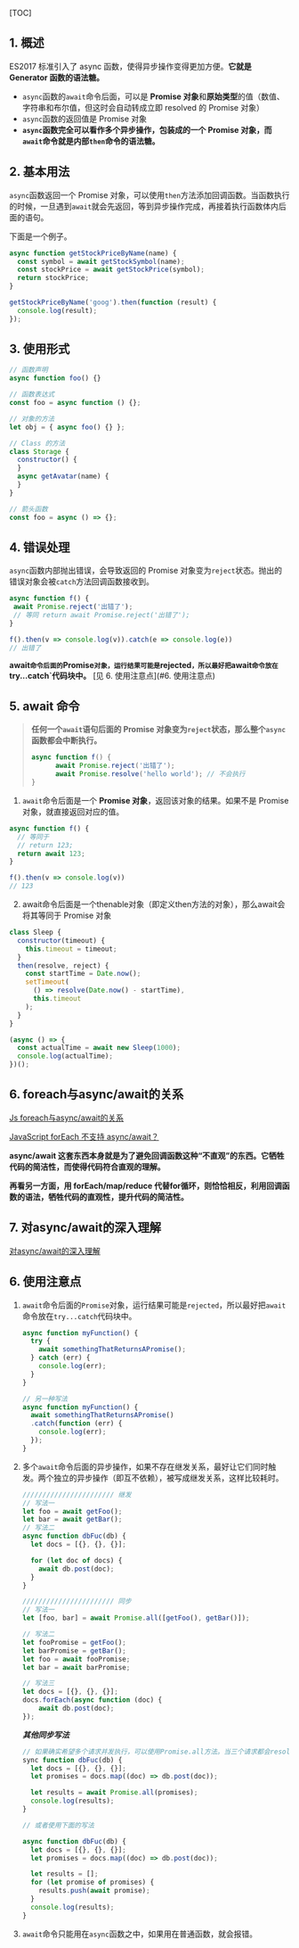 [TOC]
## 1. 概述 ##

ES2017 标准引入了 async 函数，使得异步操作变得更加方便。**它就是 Generator 函数的语法糖。**

* `async`函数的`await`命令后面，可以是 **Promise 对象**和**原始类型**的值（数值、字符串和布尔值，但这时会自动转成立即 resolved 的 Promise 对象）
* `async`函数的返回值是 Promise 对象
* **`async`函数完全可以看作多个异步操作，包装成的一个 Promise 对象，而`await`命令就是内部`then`命令的语法糖。**

## 2. 基本用法 ##

`async`函数返回一个 Promise 对象，可以使用`then`方法添加回调函数。当函数执行的时候，一旦遇到`await`就会先返回，等到异步操作完成，再接着执行函数体内后面的语句。

下面是一个例子。

```javascript
async function getStockPriceByName(name) {
  const symbol = await getStockSymbol(name);
  const stockPrice = await getStockPrice(symbol);
  return stockPrice;
}

getStockPriceByName('goog').then(function (result) {
  console.log(result);
});
```

## 3. 使用形式 ##

```javascript
// 函数声明
async function foo() {}

// 函数表达式
const foo = async function () {};

// 对象的方法
let obj = { async foo() {} };

// Class 的方法
class Storage {
  constructor() {
  }
  async getAvatar(name) {
  }
}

// 箭头函数
const foo = async () => {};
```

## 4. 错误处理 ##

`async`函数内部抛出错误，会导致返回的 Promise 对象变为`reject`状态。抛出的错误对象会被`catch`方法回调函数接收到。

```js
async function f() {
 await Promise.reject('出错了');
 // 等同 return await Promise.reject('出错了');
}

f().then(v => console.log(v)).catch(e => console.log(e))
// 出错了
```

**await`命令后面的`Promise`对象，运行结果可能是`rejected`，所以最好把`await`命令放在`try...catch`代码块中。** [见 6. 使用注意点](#6. 使用注意点)

## 5. await 命令 ##

> **任何一个`await`语句后面的 Promise 对象变为`reject`状态，那么整个`async`函数都会中断执行。**
>
> ```js
> async function f() {
>   	await Promise.reject('出错了');
>   	await Promise.resolve('hello world'); // 不会执行
> }
> ```

1. `await`命令后面是一个 **Promise 对象**，返回该对象的结果。如果不是 Promise 对象，就直接返回对应的值。

```javascript
async function f() {
  // 等同于
  // return 123;
  return await 123;
}

f().then(v => console.log(v))
// 123
```

2. await命令后面是一个thenable对象（即定义then方法的对象），那么await会将其等同于 Promise 对象

```javascript
class Sleep {
  constructor(timeout) {
    this.timeout = timeout;
  }
  then(resolve, reject) {
    const startTime = Date.now();
    setTimeout(
      () => resolve(Date.now() - startTime),
      this.timeout
    );
  }
}

(async () => {
  const actualTime = await new Sleep(1000);
  console.log(actualTime);
})();
```

## 6. foreach与async/await的关系

[Js foreach与async/await的关系](https://blog.csdn.net/lc315yuhuofei/article/details/78601834)

[JavaScript forEach 不支持 async/await？](https://www.zhihu.com/question/53466898/answer/259826558)

**async/await 这套东西本身就是为了避免回调函数这种“不直观”的东西。它牺牲代码的简洁性，而使得代码符合直观的理解。**

**再看另一方面，用 forEach/map/reduce 代替for循环，则恰恰相反，利用回调函数的语法，牺牲代码的直观性，提升代码的简洁性。**

## 7. 对async/await的深入理解 ##

[对async/await的深入理解](https://www.jianshu.com/p/2afb088abd08)

## 6. 使用注意点 ##

1. `await`命令后面的`Promise`对象，运行结果可能是`rejected`，所以最好把`await`命令放在`try...catch`代码块中。

   

   ```js
   async function myFunction() {
     try {
       await somethingThatReturnsAPromise();
     } catch (err) {
       console.log(err);
     }
   }
   
   // 另一种写法
   async function myFunction() {
     await somethingThatReturnsAPromise()
     .catch(function (err) {
       console.log(err);
     });
   }
   ```


2. 多个`await`命令后面的异步操作，如果不存在继发关系，最好让它们同时触发。两个独立的异步操作（即互不依赖），被写成继发关系，这样比较耗时。

   ```javascript
   /////////////////////// 继发
   // 写法一
   let foo = await getFoo();
   let bar = await getBar();
   // 写法二
   async function dbFuc(db) {
     let docs = [{}, {}, {}];
   
     for (let doc of docs) {
       await db.post(doc);
     }
   }
   
   /////////////////////// 同步
   // 写法一
   let [foo, bar] = await Promise.all([getFoo(), getBar()]);
   
   // 写法二
   let fooPromise = getFoo();
   let barPromise = getBar();
   let foo = await fooPromise;
   let bar = await barPromise;
   
   // 写法三
   let docs = [{}, {}, {}];
   docs.forEach(async function (doc) {
       await db.post(doc);
   });
   ```

   ***其他同步写法***

   ```javascript
   // 如果确实希望多个请求并发执行，可以使用Promise.all方法。当三个请求都会resolved时，下面两种写法效果相同。
   sync function dbFuc(db) {
     let docs = [{}, {}, {}];
     let promises = docs.map((doc) => db.post(doc));
   
     let results = await Promise.all(promises);
     console.log(results);
   }
   
   // 或者使用下面的写法
   
   async function dbFuc(db) {
     let docs = [{}, {}, {}];
     let promises = docs.map((doc) => db.post(doc));
   
     let results = [];
     for (let promise of promises) {
       results.push(await promise);
     }
     console.log(results);
   }
   ```

3. `await`命令只能用在`async`函数之中，如果用在普通函数，就会报错。

